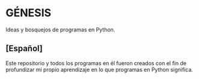 GÉNESIS
=======
Ideas y bosquejos de programas en Python.

## [Español] ##

Este repositorio y todos los programas en él fueron creados con el fin de profundizar mi propio aprendizaje en lo que
programas en Python significa.

